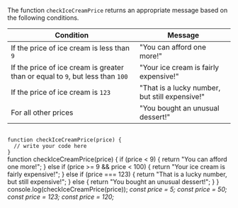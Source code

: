 The function `checkIceCreamPrice` returns an appropriate
message based on the following conditions.

| Condition                                             | Message                               |
| ----------------------------------------------------- | ------------------------------------- |
| If the price of ice cream is less than `9`            | "You can afford one more!"            |
| If the price of ice cream is greater than or equal to `9`, but less than `100`           | "Your ice cream is fairly expensive!" |
| If the price of ice cream is `123`                    | "That is a lucky number, but still expensive!" |
| For all other prices                                  | "You bought an unusual dessert!"      |

<codeblock language="javascript" type="exercise" testMode="multipleInput">
<code>
function checkIceCreamPrice(price) {
  // write your code here
}
</code>

<solution>
function checkIceCreamPrice(price) {
  if (price < 9) {
    return "You can afford one more!";
  } else if (price >= 9 && price < 100) {
    return "Your ice cream is fairly expensive!";
  } else if (price === 123) {
    return "That is a lucky number, but still expensive!";
  } else {
    return "You bought an unusual dessert!";
  }
}
</solution>

<testcases>
<caller>
console.log(checkIceCreamPrice(price));
</caller>
<testcase>
<i>
const price = 5;
</i>
</testcase>
<testcase>
<i>
const price = 50;
</i>
</testcase>
<testcase>
<i>
const price = 123;
</i>
</testcase>
<testcase>
<i>
const price = 120;
</i>
</testcase>
</testcases>
</codeblock>
